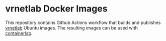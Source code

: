 # vrnetlab Docker Images

This repository contains Github Actions workflow that builds and publishes [vrnetlab](https://github.com/hellt/vrnetlab) Ubuntu images. The resulting images can be used with [containerlab](https://containerlab.dev/).
